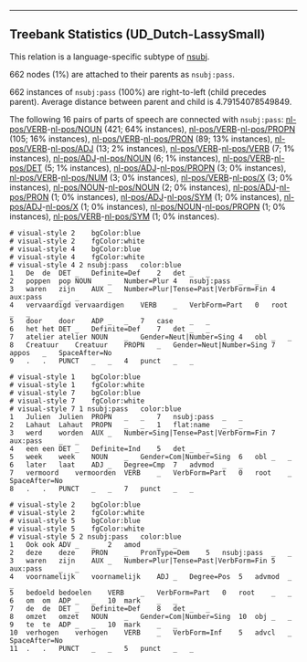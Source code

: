 

--------------------------------------------------------------------------------

## Treebank Statistics (UD_Dutch-LassySmall)

This relation is a language-specific subtype of [nsubj]().

662 nodes (1%) are attached to their parents as `nsubj:pass`.

662 instances of `nsubj:pass` (100%) are right-to-left (child precedes parent).
Average distance between parent and child is 4.79154078549849.

The following 16 pairs of parts of speech are connected with `nsubj:pass`: [nl-pos/VERB]()-[nl-pos/NOUN]() (421; 64% instances), [nl-pos/VERB]()-[nl-pos/PROPN]() (105; 16% instances), [nl-pos/VERB]()-[nl-pos/PRON]() (89; 13% instances), [nl-pos/VERB]()-[nl-pos/ADJ]() (13; 2% instances), [nl-pos/VERB]()-[nl-pos/VERB]() (7; 1% instances), [nl-pos/ADJ]()-[nl-pos/NOUN]() (6; 1% instances), [nl-pos/VERB]()-[nl-pos/DET]() (5; 1% instances), [nl-pos/ADJ]()-[nl-pos/PROPN]() (3; 0% instances), [nl-pos/VERB]()-[nl-pos/NUM]() (3; 0% instances), [nl-pos/VERB]()-[nl-pos/X]() (3; 0% instances), [nl-pos/NOUN]()-[nl-pos/NOUN]() (2; 0% instances), [nl-pos/ADJ]()-[nl-pos/PRON]() (1; 0% instances), [nl-pos/ADJ]()-[nl-pos/SYM]() (1; 0% instances), [nl-pos/ADJ]()-[nl-pos/X]() (1; 0% instances), [nl-pos/NOUN]()-[nl-pos/PROPN]() (1; 0% instances), [nl-pos/VERB]()-[nl-pos/SYM]() (1; 0% instances).


~~~ conllu
# visual-style 2	bgColor:blue
# visual-style 2	fgColor:white
# visual-style 4	bgColor:blue
# visual-style 4	fgColor:white
# visual-style 4 2 nsubj:pass	color:blue
1	De	de	DET	_	Definite=Def	2	det	_	_
2	poppen	pop	NOUN	_	Number=Plur	4	nsubj:pass	_	_
3	waren	zijn	AUX	_	Number=Plur|Tense=Past|VerbForm=Fin	4	aux:pass	_	_
4	vervaardigd	vervaardigen	VERB	_	VerbForm=Part	0	root	_	_
5	door	door	ADP	_	_	7	case	_	_
6	het	het	DET	_	Definite=Def	7	det	_	_
7	atelier	atelier	NOUN	_	Gender=Neut|Number=Sing	4	obl	_	_
8	Creatuur	Creatuur	PROPN	_	Gender=Neut|Number=Sing	7	appos	_	SpaceAfter=No
9	.	.	PUNCT	_	_	4	punct	_	_

~~~


~~~ conllu
# visual-style 1	bgColor:blue
# visual-style 1	fgColor:white
# visual-style 7	bgColor:blue
# visual-style 7	fgColor:white
# visual-style 7 1 nsubj:pass	color:blue
1	Julien	Julien	PROPN	_	_	7	nsubj:pass	_	_
2	Lahaut	Lahaut	PROPN	_	_	1	flat:name	_	_
3	werd	worden	AUX	_	Number=Sing|Tense=Past|VerbForm=Fin	7	aux:pass	_	_
4	een	een	DET	_	Definite=Ind	5	det	_	_
5	week	week	NOUN	_	Gender=Com|Number=Sing	6	obl	_	_
6	later	laat	ADJ	_	Degree=Cmp	7	advmod	_	_
7	vermoord	vermoorden	VERB	_	VerbForm=Part	0	root	_	SpaceAfter=No
8	.	.	PUNCT	_	_	7	punct	_	_

~~~


~~~ conllu
# visual-style 2	bgColor:blue
# visual-style 2	fgColor:white
# visual-style 5	bgColor:blue
# visual-style 5	fgColor:white
# visual-style 5 2 nsubj:pass	color:blue
1	Ook	ook	ADV	_	_	2	amod	_	_
2	deze	deze	PRON	_	PronType=Dem	5	nsubj:pass	_	_
3	waren	zijn	AUX	_	Number=Plur|Tense=Past|VerbForm=Fin	5	aux:pass	_	_
4	voornamelijk	voornamelijk	ADJ	_	Degree=Pos	5	advmod	_	_
5	bedoeld	bedoelen	VERB	_	VerbForm=Part	0	root	_	_
6	om	om	ADP	_	_	10	mark	_	_
7	de	de	DET	_	Definite=Def	8	det	_	_
8	omzet	omzet	NOUN	_	Gender=Com|Number=Sing	10	obj	_	_
9	te	te	ADP	_	_	10	mark	_	_
10	verhogen	verhogen	VERB	_	VerbForm=Inf	5	advcl	_	SpaceAfter=No
11	.	.	PUNCT	_	_	5	punct	_	_

~~~


